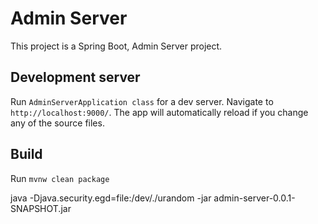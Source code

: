 # Admin Server

This project is a Spring Boot, Admin Server project.

## Development server

Run `AdminServerApplication class` for a dev server. Navigate to `http://localhost:9000/`. The app will automatically reload if you change any of the source files.

## Build

Run `mvnw clean package`

java -Djava.security.egd=file:/dev/./urandom -jar admin-server-0.0.1-SNAPSHOT.jar
